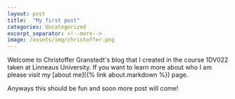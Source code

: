 ```yaml
---
layout: post
title:  "My first post"
categories: Uncategorized
excerpt_separator: <!--more-->
image: /assets/img/christoffer.png
---
```


Welcome to Christoffer Granstedt's blog that I created in the course 1DV022 taken at Linneaus University. 
If you want to learn more about who I am please visit my [about me]({% link about.markdown %}) page.

Anyways this should be fun and soon more post will come!
<!--more-->